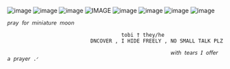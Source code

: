 ![image](https://64.media.tumblr.com/becc3b16f0865b9dbe36d400a86a46a8/2ece627ec3b6607e-5a/s100x200/afa918b779b61ecb29e31ef6933df5455f599951.gifv) ![image](https://64.media.tumblr.com/cea46849e19da080a754aa2aa3d06fb2/2ece627ec3b6607e-70/s100x200/9fbcd17b560e27fb0e78cea49b2041dbdfec8ea3.gifv) ![image](https://64.media.tumblr.com/62db539daf23065481cb984a28f089c2/2ece627ec3b6607e-f0/s100x200/bd35fdb25604afd085e9f32a461922b47828567b.gifv) ![IMAGE](https://64.media.tumblr.com/7baad9e1135f7bbfe24a8ab9880f6520/d592cf806e84de8c-85/s100x200/f6cb93515cb79a43462667068460fa191beafbcd.pnj) ![image](https://64.media.tumblr.com/08963acaba7d886070b9cf2e6680e5e2/d592cf806e84de8c-36/s100x200/30942c28f311296f4b7ab52c48570164ba5ce405.pnj) ![image](https://64.media.tumblr.com/91bf3e8a390420e3c712ff701ea0977c/4e50d992a23d3a7e-43/s100x200/76ec358ead5fd7876ab72c0fff45fad607253a14.gifv) ![image](https://64.media.tumblr.com/9bd7b05b25d80fffa47688aae6666c75/951b918382257f97-4a/s100x200/c8c4124b85561bbb4afa993247257daefa079e5b.gifv) ![image](https://64.media.tumblr.com/4181c2fc53d815714ec7b5f6b1ea0e67/6ccaf776c7ed2754-44/s100x200/0e6de67e7fb830f9ee9b919a37630bd2e7c5a59c.pnj)

	𝘱𝘳𝘢𝘺 𝘧𝘰𝘳 𝘮𝘪𝘯𝘪𝘢𝘵𝘶𝘳𝘦 𝘮𝘰𝘰𝘯
	
                      		   			 tobi † they/he
              				   DNCOVER , I HIDE FREELY , NO SMALL TALK PLZ

													     𝘸𝘪𝘵𝘩 𝘵𝘦𝘢𝘳𝘴 𝘐 𝘰𝘧𝘧𝘦𝘳 𝘢 𝘱𝘳𝘢𝘺𝘦𝘳 .ᐟ
	
